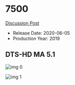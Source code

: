 # 7500

[Discussion Post](https://www.avsforum.com/threads/bass-eq-for-filtered-movies.2995212/post-59817644)

* Release Date: 2020-06-05
* Production Year: 2019

## DTS-HD MA 5.1

![img 0](https://i.imgur.com/HKkzUFt.jpg)

![img 1](https://i.imgur.com/jX7S84b.png)

